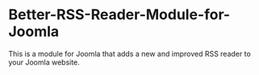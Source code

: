 # Better-RSS-Reader-Module-for-Joomla
 This is a module for Joomla that adds a new and improved RSS reader to your Joomla website.
